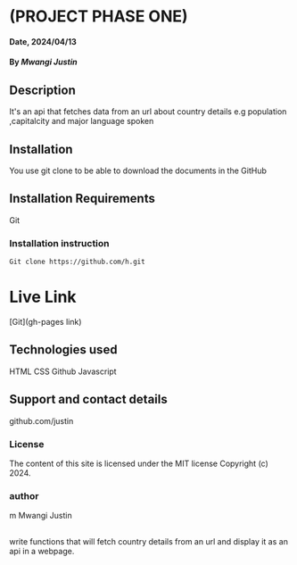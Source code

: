 # (PROJECT PHASE ONE)

#### Date, 2024/04/13

#### By *Mwangi Justin*

## Description
It's an api that fetches data from an url about country details e.g population ,capitalcity and major language spoken
## Installation
You use git clone to be able to download the documents in the GitHub

## Installation Requirements
Git

### Installation instruction
```
Git clone https://github.com/h.git

```
# Live Link
[Git](gh-pages link)

## Technologies used
HTML
CSS
Github
Javascript

## Support and contact details
github.com/justin

### License
The content of this site is licensed under the MIT license
Copyright (c) 2024.

### author
m
Mwangi Justin

 ##
 write functions that will fetch country details from an url and display it as an api in a webpage.
